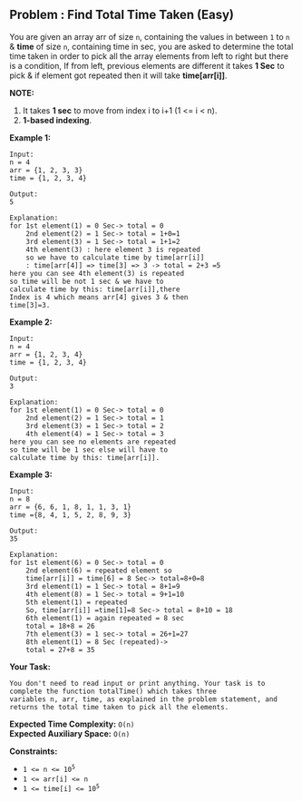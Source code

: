 ## Problem : Find Total Time Taken (Easy)

You are given an array arr of size ```n```, containing the values in between ```1``` to ```n``` & **time** of size ```n```, containing 
time in sec, you are asked to determine the total time taken in order to pick all the array elements from left to right but there is 
a condition, If from left, previous elements are different it takes **1 Sec** to pick & if element got repeated then it will take **time[arr[i]]**.

**NOTE:**
1. It takes **1 sec** to move from index i to i+1 (1 <= i < n).<br>
2. **1-based indexing**.

**Example 1:**
```
Input:
n = 4
arr = {1, 2, 3, 3}
time = {1, 2, 3, 4}

Output:
5

Explanation:
for 1st element(1) = 0 Sec-> total = 0
    2nd element(2) = 1 Sec-> total = 1+0=1
    3rd element(3) = 1 Sec-> total = 1+1=2
    4th element(3) : here element 3 is repeated
    so we have to calculate time by time[arr[i]]
    : time[arr[4]] => time[3] => 3 -> total = 2+3 =5
here you can see 4th element(3) is repeated
so time will be not 1 sec & we have to
calculate time by this: time[arr[i]],there
Index is 4 which means arr[4] gives 3 & then
time[3]=3.
```

**Example 2:**
```
Input:
n = 4
arr = {1, 2, 3, 4}
time = {1, 2, 3, 4}

Output:
3

Explanation:
for 1st element(1) = 0 Sec-> total = 0
    2nd element(2) = 1 Sec-> total = 1
    3rd element(3) = 1 Sec-> total = 2
    4th element(4) = 1 Sec-> total = 3
here you can see no elements are repeated
so time will be 1 sec else will have to 
calculate time by this: time[arr[i]].
```

**Example 3:**
```
Input:
n = 8
arr = {6, 6, 1, 8, 1, 1, 3, 1}
time ={8, 4, 1, 5, 2, 8, 9, 3}

Output:
35

Explanation:
for 1st element(6) = 0 Sec-> total = 0
    2nd element(6) = repeated element so
    time[arr[i]] = time[6] = 8 Sec-> total=8+0=8
    3rd element(1) = 1 Sec-> total = 8+1=9
    4th element(8) = 1 Sec-> total = 9+1=10
    5th element(1) = repeated 
    So, time[arr[i]] =time[1]=8 Sec-> total = 8+10 = 18
    6th element(1) = again repeated = 8 sec
    total = 18+8 = 26
    7th element(3) = 1 sec-> total = 26+1=27
    8th element(1) = 8 Sec (repeated)->
    total = 27+8 = 35
 ```

**Your Task:**
```
You don't need to read input or print anything. Your task is to complete the function totalTime() which takes three 
variables n, arr, time, as explained in the problem statement, and returns the total time taken to pick all the elements.
```

**Expected Time Complexity:** ```O(n)```<br>
**Expected Auxiliary Space:** ```O(n)```

**Constraints:**
<ul>
<li><code>1 <= n <= 10<sup>5</sup></code></li>
<li><code>1 <= arr[i] <= n</code></li>
<li><code>1 <= time[i] <= 10<sup>5</sup></code></li>
</ul>